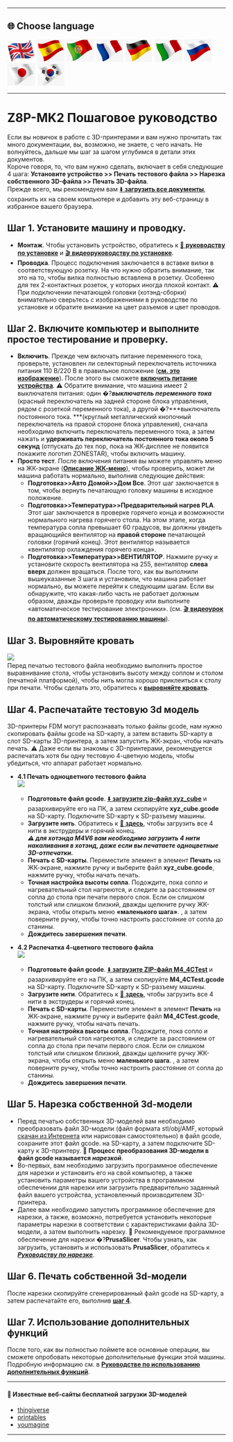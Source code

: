 [USER_GUIDE]: https://downgit.github.io/#/home?url=https://github.com/ZONESTAR3D/Z8P/tree/main/Z8P-MK2
[INSTALLATION_GUIDE]: https://github.com/ZONESTAR3D/Z8P/tree/main/Z8P-MK2/1-Installation_Guide/readme.md
[INSTALL_VIDEO]: https://youtu.be/-oieO7U0LCc
[IMG_ACSWITCH]: https://github.com/ZONESTAR3D/Z8P/blob/main/Z8P-MK2/1-Installation_Guide/pic/selectAC.png
[POWER_ON]: https://github.com/ZONESTAR3D/Z8P/tree/main/Z8P-MK2/2-Operation_Guide#power-on
[VIDEO_POWER_ON]: https://github.com/ZONESTAR3D/Z8P/blob/main/Z8P-MK2/2-Operation_Guide/pic/PowerOn.gif
[LCD_MENU]: https://github.com/ZONESTAR3D/Z8P/tree/main/Z8P-MK2/2-Operation_Guide/DWIN_LCD_screen_Menu_Description
[LEVEL_BED]: https://github.com/ZONESTAR3D/Z8P/tree/main/Z8P-MK2/2-Operation_Guide#level-the-bed
[XYZ_CUBE]: https://github.com/ZONESTAR3D/Z8P/tree/main/Z8P-MK2/3-TestGcode/xyz_cube.zip
[LOAD_FILAMENT]: https://github.com/ZONESTAR3D/Z8P/tree/main/Z8P-MK2/2-Operation_Guide#load-filaments
[M4_4CTEST]: https://github.com/ZONESTAR3D/Z8P/tree/main/Z8P-MK2/3-TestGcode/M4_4CTest.zip
[SLICING_GUIDE]: https://github.com/ZONESTAR3D/Z8P/tree/main/Z8P-MK2/4-SlicingGuide/readme.md
[AUTOTEST_VIDEO]: https://youtu.be/iSsuy2ePWw8
[ADVANCE_FEATURES]: https://github.com/ZONESTAR3D/Z8P/tree/main/Z8P-MK2/2-Operation_Guide#advance-features
[Z8P_FAQ]: (https://github.com/ZONESTAR3D/Z8P/tree/main/Z8P_FAQ)

----
## <a id="choose-language">:globe_with_meridians: Choose language </a>
[![](./lanpic/EN.png)](https://github.com/ZONESTAR3D/Z8P/blob/main/Z8P-MK2/step_by_step.md)
[![](./lanpic/ES.png)](https://github.com/ZONESTAR3D/Z8P/blob/main/Z8P-MK2/step_by_step-es.md)
[![](./lanpic/PT.png)](https://github.com/ZONESTAR3D/Z8P/blob/main/Z8P-MK2/step_by_step-pt.md)
[![](./lanpic/FR.png)](https://github.com/ZONESTAR3D/Z8P/blob/main/Z8P-MK2/step_by_step-fr.md)
[![](./lanpic/DE.png)](https://github.com/ZONESTAR3D/Z8P/blob/main/Z8P-MK2/step_by_step-de.md)
[![](./lanpic/IT.png)](https://github.com/ZONESTAR3D/Z8P/blob/main/Z8P-MK2/step_by_step-it.md)
[![](./lanpic/RU.png)](https://github.com/ZONESTAR3D/Z8P/blob/main/Z8P-MK2/step_by_step-ru.md)
[![](./lanpic/JP.png)](https://github.com/ZONESTAR3D/Z8P/blob/main/Z8P-MK2/step_by_step-jp.md)
[![](./lanpic/KR.png)](https://github.com/ZONESTAR3D/Z8P/blob/main/Z8P-MK2/step_by_step-kr.md)
<!-- [![](./lanpic/SA.png)](https://github.com/ZONESTAR3D/Z8P/blob/main/Z8P-MK2/step_by_step-ar.md) -->

----
# Z8P-MK2 Пошаговое руководство 
Если вы новичок в работе с 3D-принтерами и вам нужно прочитать так много документации, вы, возможно, не знаете, с чего начать. Не волнуйтесь, дальше мы шаг за шагом углубимся в детали этих документов.    
Короче говоря, то, что вам нужно сделать, включает в себя следующие 4 шага: **Установите устройство >> Печать тестового файла >> Нарезка собственного 3D-файла >> Печать 3D-файла**.    
Прежде всего, мы рекомендуем вам [:arrow_down: **загрузить все документы**][USER_GUIDE], сохранить их на своем компьютере и добавить эту веб-страницу в избранное вашего браузера.

## <a id="step1">Шаг 1. Установите машину и проводку. </a>
- **Монтаж**. Чтобы установить устройство, обратитесь к [:book: **руководству по установке**][INSTALLATION_GUIDE] и [ :clapper: **видеоруководству по установке**][INSTALL_VIDEO].
- **Проводка**. Процесс подключения заключается в вставке вилки в соответствующую розетку. На что нужно обратить внимание, так это на то, чтобы вилка полностью вставлена в розетку. Особенно для тех 2-контактных розеток, у которых иногда плохой контакт. :warning: При подключении печатающей головки (хотэнд-сборки) внимательно сверьтесь с изображениями в руководстве по установке и обратите внимание на цвет разъемов и цвет проводов.

## <a id="step2">Шаг 2. Включите компьютер и выполните простое тестирование и проверку. </a>
- **Включить**. Прежде чем включать питание переменного тока, проверьте, установлен ли селекторный переключатель источника питания 110 В/220 В в правильное положение ([**см. это изображение**][IMG_ACSWITCH]). После этого вы сможете [**включить питание устройства**][POWER_ON].       :warning: Обратите внимание, что машина имеет 2 выключателя питания: один �?***выключатель переменного тока*** (красный переключатель на задней стороне блока управления, рядом с розеткой переменного тока), а другой �?***выключатель постоянного тока. ***(круглый металлический кнопочный переключатель на правой стороне блока управления), сначала необходимо включить переключатель переменного тока, а затем нажать и **удерживать переключатель постоянного тока около 5 секунд** (отпускать до тех пор, пока на ЖК-дисплее не появится покажите логотип ZONESTAR), чтобы включить машину.
- **Просто тест**. После включения питания вы можете управлять меню на ЖК-экране ([**Описание ЖК-меню**][LCD_MENU]), чтобы проверить, может ли машина работать нормально, выполнив следующие действия:
   - **Подготовка>>Авто Домой>>Дом Все**. Этот шаг заключается в том, чтобы вернуть печатающую головку машины в исходное положение.
   - **Подготовка>>Температура>>Предварительный нагрев PLA**. Этот шаг заключается в проверке горячего конца и возможности нормального нагрева горячего стола. На этом этапе, когда температура сопла превышает 60 градусов, вы должны увидеть вращающийся вентилятор на **правой стороне** печатающей головки (горячий конец). Этот вентилятор называется «вентилятор охлаждения горячего конца».
   - **Подготовка>>Температура>>ВЕНТИЛЯТОР**. Нажмите ручку и установите скорость вентилятора на 255, вентилятор **слева вверх** должен вращаться.
     После того, как вы выполнили вышеуказанные 3 шага и установили, что машина работает нормально, вы можете перейти к следующим шагам. Если вы обнаружите, что какая-либо часть не работает должным образом, дважды проверьте проводку или выполните «автоматическое тестирование электроники». (см. [:clapper: **видеоурок по автоматическому тестированию машины**][AUTOTEST_VIDEO]).

## <a id="step3">Шаг 3. Выровняйте кровать </a>
[![](https://img.youtube.com/vi/R3RfGnxx8hY/0.jpg)](https://www.youtube.com/watch?v=R3RfGnxx8hY)     
Перед печатью тестового файла необходимо выполнить простое выравнивание стола, чтобы установить высоту между соплом и столом (печатной платформой), чтобы нить могла хорошо приклеиться к столу при печати. Чтобы сделать это, обратитесь к [**выровняйте кровать**][LEVEL_BED].

## <a id="step4"> Шаг 4. Распечатайте тестовую 3d модель </a>
3D-принтеры FDM могут распознавать только файлы gcode, нам нужно скопировать файлы gcode на SD-карту, а затем вставить SD-карту в слот SD-карты 3D-принтера, а затем запустить ЖК-экран, чтобы начать печать.
:warning: Даже если вы знакомы с 3D-принтерами, рекомендуется распечатать хотя бы одну тестовую 4-цветную модель, чтобы убедиться, что аппарат работает нормально.
- **4.1 Печать одноцветного тестового файла**     
[![](https://img.youtube.com/vi/ITHbO9VxTMo/0.jpg)](https://www.youtube.com/watch?v=ITHbO9VxTMo)
   - **Подготовьте файл gcode**. [:arrow_down: **загрузите zip-файл xyz_cube**][XYZ_CUBE] и разархивируйте его на ПК, а затем скопируйте **xyz_cube.gcode** на SD-карту. Подключите SD-карту к SD-разъему машины.
   - **Загрузите нить**. Обратитесь к [:book: **здесь**][LOAD_FILAMENT], чтобы загрузить все 4 нити в экструдеры и горячий конец.     
     ***:warning: для хотэнда M4V6 вам необходимо загрузить 4 нити накаливания в хотэнд, даже если вы печатаете одноцветные 3D-отпечатки.***  
   - **Печать с SD-карты**. Переместите элемент в элемент **Печать** на ЖК-экране, нажмите ручку и выберите файл **xyz_cube.gcode**, нажмите ручку, чтобы начать печать.
   - **Точная настройка высоты сопла**. Подождите, пока сопло и нагревательный стол нагреются, и следите за расстоянием от сопла до стола при печати первого слоя. Если он слишком толстый или слишком близкий, дважды щелкните ручку ЖК-экрана, чтобы открыть меню **«маленького шага»**. , а затем поверните ручку, чтобы точно настроить расстояние от сопла до станины.
   - **Дождитесь завершения печати**.

- **4.2 Распечатка 4-цветного тестового файла**     
[![](https://img.youtube.com/vi/CA8pWOuJYmE/0.jpg)](https://www.youtube.com/watch?v=CA8pWOuJYmE)
   - **Подготовьте файл gcode**. [:arrow_down: **загрузите ZIP-файл M4_4CTest**][M4_4CTEST] и разархивируйте его на ПК, а затем скопируйте **M4_4CTest.gcode** на SD-карту. Подключите SD-карту к SD-разъему машины.
   - **Загрузите нити**. Обратитесь к [:book: **здесь**][LOAD_FILAMENT], чтобы загрузить все 4 нити в экструдеры и горячий конец.
   - **Печать с SD-карты**. Переместите элемент в элемент **Печать** на ЖК-экране, нажмите ручку и выберите файл **M4_4CTest.gcode**, нажмите ручку, чтобы начать печать.
   - **Точная настройка высоты сопла**. Подождите, пока сопло и нагревательный стол нагреются, и следите за расстоянием от сопла до стола при печати первого слоя. Если он слишком толстый или слишком близкий, дважды щелкните ручку ЖК-экрана, чтобы открыть меню **маленького шага**. , а затем поверните ручку, чтобы точно настроить расстояние от сопла до станины.
   - **Дождитесь завершения печати**.

## <a id="step5">Шаг 5. Нарезка собственной 3d-модели </a>
- Перед печатью собственных 3D-моделей вам необходимо преобразовать файл 3D-модели (файл формата stl/obj/AMF, который [скачан из Интернета](#download) или нарисован самостоятельно) в файл gcode, сохраните этот файл gcode. на SD-карту, а затем подключите SD-карту к 3D-принтеру.
   :pushpin: **Процесс преобразования 3D-модели в файл gcode называется *нарезкой***.
- Во-первых, вам необходимо загрузить программное обеспечение для нарезки и установить его на свой компьютер, а также установить параметры вашего устройства в программном обеспечении для нарезки или загрузить предварительно заданный файл вашего устройства, установленный производителем 3D-принтера.
- Далее вам необходимо запустить программное обеспечение для нарезки, а также, возможно, потребуется установить некоторые параметры нарезки в соответствии с характеристиками файла 3D-модели, а затем выполнить нарезку.
   :pushpin: Рекомендуемое программное обеспечение для нарезки �?**PrusaSlicer**. Чтобы узнать, как загрузить, установить и использовать **PrusaSlicer**, обратитесь к [***Руководству по нарезке***][SLICING_GUIDE].

## <a id="step6">Шаг 6. Печать собственной 3d-модели </a>
После нарезки скопируйте сгенерированный файл gcode на SD-карту, а затем распечатайте его, выполнив [**шаг 4**](#step4).

## <a id="step7">Шаг 7. Использование дополнительных функций </a>
После того, как вы полностью поймете все основные операции, вы сможете опробовать некоторые дополнительные функции этой машины.
Подробную информацию см. в [**Руководстве по использованию дополнительных функций**][ADVANCE_FEATURES].

----
#### <a id="download"> :page_with_curl: Известные веб-сайты бесплатной загрузки 3D-моделей </a>
  - [thingiverse](https://www.thingiverse.com/)  
  - [printables](https://www.printables.com/)  
  - [youmagine](https://www.youmagine.com/)   

----
